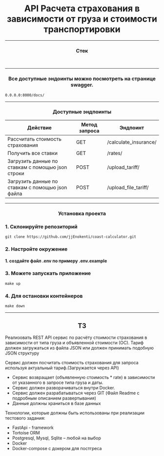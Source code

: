 

<h1 align="center">API Расчета страхования в зависимости от груза и стоимости транспортировки</h1>

---

<h3 align="center">Стек</h3>
<p align="center">
<img src="https://img.shields.io/badge/Python-3.10-yellow?&logo=appveyor" alt="">
<img src="https://img.shields.io/badge/PostgreSQL-15.1-orange?logo=appveyor" alt="">
<img src="https://img.shields.io/badge/FastAPI-0.100.0-green?logo=appveyor" alt="">
<img src="https://img.shields.io/badge/Tortoise_orm-0.19.3-green?logo=appveyor" alt="">
<img src="https://img.shields.io/badge/Docker-blue?logo=appveyor" alt="">
<img src="https://img.shields.io/badge/Docker-compose-blue?logo=appveyor" alt="">
<img src="https://img.shields.io/badge/Uvicorn-0.23.0-green?logo=appveyor" alt="">
<img src="https://img.shields.io/badge/aerich-0.7.1-green?logo=appveyor" alt="">
<img src="https://img.shields.io/badge/pydantic-1.10.9-green?logo=appveyor" alt="">
</p>

---

<h3 align="center">Все доступные эндоинты можно посмотреть на странице swagger.</h3>

    0.0.0.0:8000/docs/

---

<h3 align="center">Доступные эндпоинты</h3>
<table>
  <thead>
    <tr>
      <th>Действие</th>
      <th>Метод запроса</th>
      <th>Эндпоинт</th>
    </tr>
  </thead>
  <tbody>
    <tr>
      <td>Рассчитать стоимость страхования</td>
      <td>GET</td>
      <td>/calculate_insurance/</td>
    </tr>
    <tr>
      <td>Получить все ставки</td>
      <td>GET</td>
      <td>/rates/</td>
    </tr>
    <tr>
      <td>Загрузить данные по ставкам с помощью json строки</td>
      <td>POST</td>
      <td>/upload_tariff/</td>
    </tr>
    <tr>
      <td>Загрузить данные по ставкам с помощью json файла</td>
      <td>POST</td>
      <td>/upload_file_tariff/</td>
    </tr>
  </tbody>
</table>

---

<h3 align="center">Установка проекта</h3>

### 1. Склонируйте репозиторий
    git clone https://github.com/jjEnokenti/coast-calculator.git

### 2. Настройте окружение
#### 1. создайте файл .env по примеру .env.example

### 3. Можете запускать приложение
    make up
### 4. Для остановки контейнеров
    make down

---

<h2 align="center">ТЗ</h2>

<p>Реализовать REST API сервис по расчёту стоимости
страхования в зависимости от типа груза и объявленной стоимости (ОС).
Тариф должен загружаться из файла JSON или должен
принимать подобную JSON структуру</p>

Сервис должен посчитать стоимость
страхования для запроса используя
актуальный тариф.(Загружается через API)
* Сервис возвращает (объявленную стоимость * rate) в зависимости от
указанного в запросе типа груза и даты.
* Сервис должен разворачиваться внутри Docker.
* Сервис должен разрабатываться через GIT (Файл Readme с подробным описанием развертывания)
* Данные должны храниться в базе данных

Технологии, которые должны быть использованы при реализации тестового задания:
* FastApi - framework
* Tortoise ORM
* Postgresql, Mysql, Sqlite – любой на выбор
* Docker
* Docker-compose с докером для постгреса
